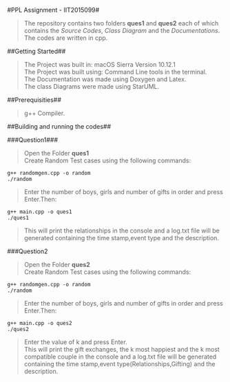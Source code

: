 #PPL Assignment - IIT2015099#
>The repository contains two folders **ques1** and **ques2** each of which contains the *Source Codes*, *Class Diagram* and the *Documentations*.
>The codes are written in cpp.

##Getting Started##
>The Project was built in: macOS Sierra Version 10.12.1                      
>The Project was built using: Command Line tools in the terminal.   
>The Documentation was made using Doxygen and Latex.        
>The class Diagrams were made using StarUML.

##Prerequisities##
>g++ Compiler.

##Building and running the codes##

###Question1###
>Open the Folder **ques1**           
>Create Random Test cases using the following commands:
```
g++ randomgen.cpp -o random
./random
```
>Enter the number of boys, girls and number of gifts in order and press Enter.Then:     
````
g++ main.cpp -o ques1
./ques1
````
>This will print the relationships in the console and a log.txt file will be generated containing the time stamp,event type and the description.

###Question2
>Open the Folder **ques2**           
>Create Random Test cases using the following commands:
```
g++ randomgen.cpp -o random
./random
```
>Enter the number of boys, girls and number of gifts in order and press Enter.Then:     
````
g++ main.cpp -o ques2
./ques2
````
>Enter the value of k and press Enter.       
>This will print the gift exchanges, the k most happiest and the k most compatible couple in the console and a log.txt file will be generated containing the time stamp,event type(Relationships,Gifting) and the description.

